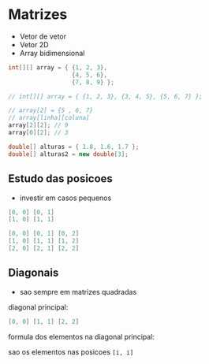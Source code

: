 # Matrizes

- Vetor de vetor
- Vetor 2D
- Array bidimensional

```cs
int[][] array = { {1, 2, 3},
                  {4, 5, 6},
                  {7, 8, 9} };

// int[][] array = { {1, 2, 3}, {3, 4, 5}, {5, 6, 7} };

// array[2] = {5 , 6, 7}
// array[linha][coluna]
array[2][2]; // 9
array[0][2]; // 3

double[] alturas = { 1.8, 1.6, 1.7 };
double[] alturas2 = new double[3];
```

## Estudo das posicoes

- investir em casos pequenos

```cs
[0, 0] [0, 1]
[1, 0] [1, 1]
```

```cs
[0, 0] [0, 1] [0, 2]
[1, 0] [1, 1] [1, 2]
[2, 0] [2, 1] [2, 2]
```

## Diagonais

- sao sempre em matrizes quadradas

diagonal principal:

```cs
[0, 0] [1, 1] [2, 2]
```

formula dos elementos na diagonal principal:

sao os elementos nas posicoes `[i, i]`
